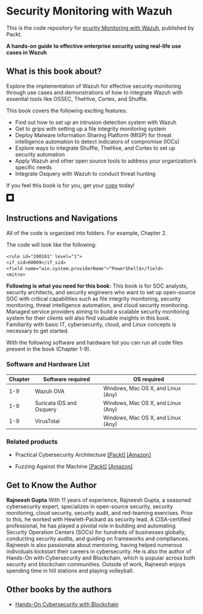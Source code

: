 # Security Monitoring with Wazuh

<a href="https://www.packtpub.com/product/security-monitoring-with-wazuh/9781837632152?utm_source=github&utm_medium=repository&utm_campaign=9781837632152"><img src="https://content.packt.com/B19549/cover_image_small.jpg" alt="" height="256px" align="right"></a>

This is the code repository for [ecurity Monitoring with Wazuh](https://www.packtpub.com/product/security-monitoring-with-wazuh/9781837632152?utm_source=github&utm_medium=repository&utm_campaign=9781837632152), published by Packt.

**A hands-on guide to effective enterprise security using real-life use cases in Wazuh**

## What is this book about?
Explore the implementation of Wazuh for effective security monitoring through use cases and demonstrations of how to integrate Wazuh with essential tools like OSSEC, TheHive, Cortex, and Shuffle.

This book covers the following exciting features:
* Find out how to set up an intrusion detection system with Wazuh
* Get to grips with setting up a file integrity monitoring system
* Deploy Malware Information Sharing Platform (MISP) for threat intelligence automation to detect indicators of compromise (IOCs)
* Explore ways to integrate Shuffle, TheHive, and Cortex to set up security automation
* Apply Wazuh and other open source tools to address your organization’s specific needs
* Integrate Osquery with Wazuh to conduct threat hunting

If you feel this book is for you, get your [copy](https://www.amazon.com/dp/1837632154) today!

<a href="https://www.packtpub.com/?utm_source=github&utm_medium=banner&utm_campaign=GitHubBanner"><img src="https://raw.githubusercontent.com/PacktPublishing/GitHub/master/GitHub.png" 
alt="https://www.packtpub.com/" border="5" /></a>

## Instructions and Navigations
All of the code is organized into folders. For example, Chapter 2.

The code will look like the following:
```
<rule id="200101" level="1"> 
<if_sid>60009</if_sid> 
<field name="win.system.providerName">^PowerShell$</field> 
<mitre> 
```

**Following is what you need for this book:**
This book is for SOC analysts, security architects, and security engineers who want to set up open-source SOC with critical capabilities such as file integrity monitoring, security monitoring, threat intelligence automation, and cloud security monitoring. Managed service providers aiming to build a scalable security monitoring system for their clients will also find valuable insights in this book. Familiarity with basic IT, cybersecurity, cloud, and Linux concepts is necessary to get started.

With the following software and hardware list you can run all code files present in the book (Chapter 1-9).
### Software and Hardware List
| Chapter | Software required | OS required |
| -------- | ------------------------------------ | ----------------------------------- |
| 1-9 | Wazuh OVA | Windows, Mac OS X, and Linux (Any) |
| 1-9 | Suricata IDS and Osquery | Windows, Mac OS X, and Linux (Any) |
| 1-9 | VirusTotal | Windows, Mac OS X, and Linux (Any) |


### Related products
* Practical Cybersecurity Architecture [[Packt]](https://www.packtpub.com/product/practical-cybersecurity-architecture-second-edition/9781837637164?utm_source=github&utm_medium=repository&utm_campaign=9781837637164) [[Amazon]](https://www.amazon.com/dp/1837637164)

* Fuzzing Against the Machine [[Packt]](https://www.packtpub.com/product/fuzzing-against-the-machine/9781804614976?utm_source=github&utm_medium=repository&utm_campaign=9781804614976) [[Amazon]](https://www.amazon.com/dp/1804614971)

## Get to Know the Author
**Rajneesh Gupta**
With 11 years of experience, Rajneesh Gupta, a seasoned cybersecurity expert, specializes in open-source security, security monitoring, cloud security, security audit, and red-teaming exercises. Prior to this, he worked with Hewlett-Packard as security lead. A CISA-certified professional, he has played a pivotal role in building and automating Security Operation Centers (SOCs) for hundreds of businesses globally, conducting security audits, and guiding on frameworks and compliances.
Rajneesh is also passionate about mentoring, having helped numerous individuals kickstart their careers in cybersecurity. He is also the author of Hands-On with Cybersecurity and Blockchain, which is popular across both security and blockchain communities. Outside of work, Rajneesh enjoys spending time in hill stations and playing volleyball.

## Other books by the authors
* [Hands-On Cybersecurity with Blockchain](https://www.packtpub.com/product/hands-on-cybersecurity-with-blockchain/9781788990189?utm_source=github&utm_medium=repository&utm_campaign=9781788990189)
